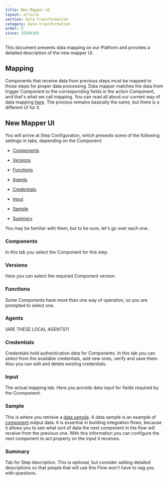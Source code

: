 ```yaml
---
title: New Mapper UI
layout: article
section: Data transformation
category: data-transformation
order: 0
since: 20200109
---
```


This document presents data mapping on our Platform and provides a detailed description of the new mapper UI.

## Mapping
Components that receive data from previous steps must be mapped to those steps for proper data processing. Data mapper matches the data from trigger Component to the corresponding fields in the action Component, and that's what we call mapping. You can read all about our current way of data mapping [here](mapping-data). The process remains basically the same, but there is a different UI for it.

## New Mapper UI
You will arrive at Step Configuration, which presents some of the following settings in tabs, depending on the Component:

- [Components](#components)

- [Versions](#versions)

- [Functions](#functions)

- [Agents](#agents)

- [Credentials](#credentials)

- [Input](#input)

- [Sample](#sample)

- [Summary](#summary)

You may be familiar with them, but to be sure, let's go over each one.

### Components
In this tab you select the Component for this step.

### Versions
Here you can select the required Component version.

### Functions
Some Components have more than one way of operation, so you are prompted to select one.

### Agents
(ARE THESE LOCAL AGENTS?)

### Credentials
Credentials hold authentication data for Components. In this tab you can select from the available credentials, add new ones, verify and save them. Also you can edit and delete existing credentials.

### Input
The actual mapping tab. Here you provide data input for fields required by the Ccomponent.

### Sample
This is where you retrieve a [data sample](/guides/data-sample-overview.html). A data sample is an example of [component](/getting-started/integration-component) output data. It is essential in building integration flows, because it allows you to see what sort of data the next component in the flow will receive from the previous one. With this information you can configure the next component to act properly on the input it receives.

### Summary
Tab for Step description. This is optional, but consider adding detailed descriptions so that people that will use this Flow won't have to nag you with questions.  
